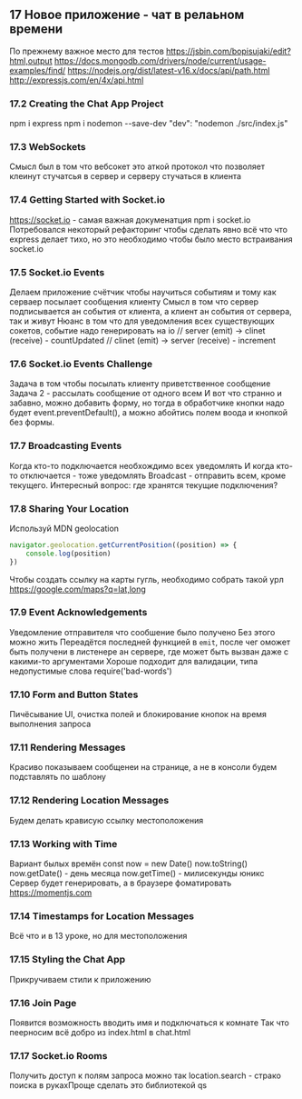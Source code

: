 ## 17 Новое приложение - чат в релаьном времени

По прежнему важное место для тестов 
https://jsbin.com/bopisujaki/edit?html,output
https://docs.mongodb.com/drivers/node/current/usage-examples/find/
https://nodejs.org/dist/latest-v16.x/docs/api/path.html
http://expressjs.com/en/4x/api.html

### 17.2 Creating the Chat App Project
npm i express
npm i nodemon --save-dev
"dev": "nodemon ./src/index.js"

### 17.3 WebSockets
Смысл был в том что вебсокет это аткой протокол что позволяет клеинут стучатсья в сервер и серверу стучаться в клиента

### 17.4 Getting Started with Socket.io
https://socket.io - самая важная докуменатция
npm i socket.io
Потребовался некоторый рефакторинг чтобы сделать явно всё что что express делает тихо, но это необходимо чтобы было место встраивания socket.io

### 17.5 Socket.io Events
Делаем приложение счётчик чтобы научиться событиям и тому как серваер посылает сообщения клиенту
Смысл в том что сервер подписывается ан события от клиента, а клиент ан события от сервера, так и живут
Нюанс в том что для уведомления всех существующих сокетов, событие надо генерировать на io
// server (emit) -> clinet (receive) - countUpdated
// clinet (emit) -> server (receive) - increment

### 17.6 Socket.io Events Challenge
Задача в том чтобы посылать клиенту приветственное сообщение
Задача 2 - рассылать сообщение от одного всем
И вот что странно и забавно, можно добавить форму, но тогда в обработчике кнопки надо будет event.preventDefault(), а можно абойтись полем воода и кнопкой без формы.

### 17.7 Broadcasting Events
Когда кто-то подключается необхождимо всех уведомлять
И когда кто-то отключается - тоже уведомлять
Broadcast - отправить всем, кроме текущего.
Интересный вопрос: где хранятся текущие подключения?

### 17.8 Sharing Your Location
Используй  MDN geolocation
```js
navigator.geolocation.getCurrentPosition((position) => {
    console.log(position)
})
```
Чтобы создать ссылку на карты гугль, необходимо собрать такой урл
https://google.com/maps?q=lat,long

### 17.9 Event Acknowledgements
Уведомление отправителя что сообшение было получено
Без этого можно жить
Переадётся последней функцией в `emit`, после чег оможет быть получени в листенере ан сервере, где может быть вызван даже с какими-то аргументами
Хороше подходит для валидации, типа недопустимые слова require('bad-words')

### 17.10 Form and Button States
Пичёсывание UI, очистка полей и блокирование кнопок на время выполнения запроса

### 17.11 Rendering Messages
Красиво показываем сообщенеи на странице, а не в консоли
будем подставлять по шаблону

### 17.12 Rendering Location Messages
Будем делать крависую ссылку местоположения

### 17.13 Working with Time
Вариант былых времён
const now = new Date()
now.toString()
now.getDate() - день месяца
now.getTime() - милисекунды юникс
Сервер будет генерировать, а в браузере фоматировать
https://momentjs.com

### 17.14 Timestamps for Location Messages
Всё что и в 13 уроке, но для местоположения

### 17.15 Styling the Chat App
Прикручиваем стили к приложению

### 17.16 Join Page
Появится возможность вводить имя и подключаться к комнате
Так что пеерносим всё добро из index.html в chat.html

### 17.17 Socket.io Rooms
Получить доступ к полям запроса можно так location.search - страко поиска в рукахПроще сделать это библиотекой qs